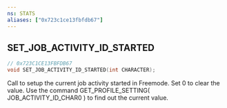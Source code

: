 ```yaml
---
ns: STATS
aliases: ["0x723c1ce13fbfdb67"]
---
```

## SET_JOB_ACTIVITY_ID_STARTED

```c
// 0x723C1CE13FBFDB67
void SET_JOB_ACTIVITY_ID_STARTED(int CHARACTER);
```

Call to setup the current job activity started in Freemode. Set 0 to clear the value. Use the command GET_PROFILE_SETTING( JOB_ACTIVITY_ID_CHAR0 ) to find out the current value.

